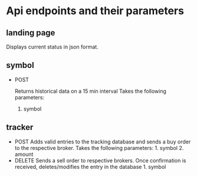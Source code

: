 # Api endpoints and their parameters

  
  

## landing page

Displays current status in json format.

  
  

## symbol

- POST

	Returns historical data on a 15 min interval
	Takes the following parameters:
	 1. symbol

  

## tracker

- POST
	Adds valid entries to the tracking database and sends a buy order to the respective broker.
	Takes the following parameters:
		 1. symbol
		 2. amount
- DELETE
	Sends a sell order to respective brokers. Once confirmation is received, deletes/modifies the entry in the 	database
		1. symbol